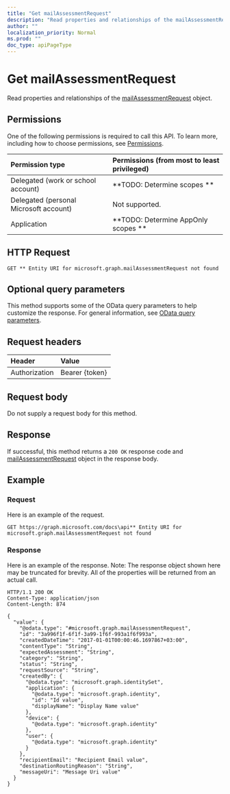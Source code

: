 ```yaml
---
title: "Get mailAssessmentRequest"
description: "Read properties and relationships of the mailAssessmentRequest object."
author: ""
localization_priority: Normal
ms.prod: ""
doc_type: apiPageType
---
```


# Get mailAssessmentRequest

Read properties and relationships of the [mailAssessmentRequest](../resources/mailassessmentrequest.md) object.

## Permissions
One of the following permissions is required to call this API. To learn more, including how to choose permissions, see [Permissions](/concepts/permissions-reference.md).

|Permission type|Permissions (from most to least privileged)|
|:---|:---|
|Delegated (work or school account)|**TODO: Determine scopes **|
|Delegated (personal Microsoft account)|Not supported.|
|Application|**TODO: Determine AppOnly scopes **|

## HTTP Request
<!-- {
  "blockType": "ignored"
}
-->
``` http
GET ** Entity URI for microsoft.graph.mailAssessmentRequest not found
```

## Optional query parameters
This method supports some of the OData query parameters to help customize the response. For general information, see [OData query parameters](/graph/query-parameters).

## Request headers
|Header|Value|
|:---|:---|
|Authorization|Bearer {token}|

## Request body
Do not supply a request body for this method.

## Response
If successful, this method returns a `200 OK` response code and [mailAssessmentRequest](../resources/mailassessmentrequest.md) object in the response body.

## Example

### Request
Here is an example of the request.
<!-- {
  "blockType": "request",
  "name": "get_mailassessmentrequest"
}
-->
``` http
GET https://graph.microsoft.com/docs\api** Entity URI for microsoft.graph.mailAssessmentRequest not found
```

### Response
Here is an example of the response. Note: The response object shown here may be truncated for brevity. All of the properties will be returned from an actual call.
<!-- {
  "blockType": "response",
  "truncated": true,
  "@odata.type": "microsoft.graph.mailAssessmentRequest"
}
-->
``` http
HTTP/1.1 200 OK
Content-Type: application/json
Content-Length: 874

{
  "value": {
    "@odata.type": "#microsoft.graph.mailAssessmentRequest",
    "id": "3a996f1f-6f1f-3a99-1f6f-993a1f6f993a",
    "createdDateTime": "2017-01-01T00:00:46.1697867+03:00",
    "contentType": "String",
    "expectedAssessment": "String",
    "category": "String",
    "status": "String",
    "requestSource": "String",
    "createdBy": {
      "@odata.type": "microsoft.graph.identitySet",
      "application": {
        "@odata.type": "microsoft.graph.identity",
        "id": "Id value",
        "displayName": "Display Name value"
      },
      "device": {
        "@odata.type": "microsoft.graph.identity"
      },
      "user": {
        "@odata.type": "microsoft.graph.identity"
      }
    },
    "recipientEmail": "Recipient Email value",
    "destinationRoutingReason": "String",
    "messageUri": "Message Uri value"
  }
}
```

